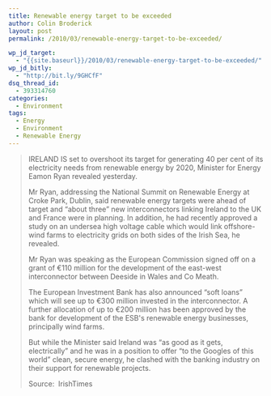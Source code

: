 ```yaml
---
title: Renewable energy target to be exceeded
author: Colin Broderick
layout: post
permalink: /2010/03/renewable-energy-target-to-be-exceeded/

wp_jd_target:
  - "{{site.baseurl}}/2010/03/renewable-energy-target-to-be-exceeded/"
wp_jd_bitly:
  - "http://bit.ly/9GHCfF"
dsq_thread_id:
  - 393314760
categories:
  - Environment
tags:
  - Energy
  - Environment
  - Renewable Energy
---
```

> IRELAND IS set to overshoot its target for generating 40 per cent of its electricity needs from renewable energy by 2020, Minister for Energy Eamon Ryan revealed yesterday.
> 
> Mr Ryan, addressing the National Summit on Renewable Energy at Croke Park, Dublin, said renewable energy targets were ahead of target and “about three” new interconnectors linking Ireland to the UK and France were in planning. In addition, he had recently approved a study on an undersea high voltage cable which would link offshore-wind farms to electricity grids on both sides of the Irish Sea, he revealed.
> 
> Mr Ryan was speaking as the European Commission signed off on a grant of €110 million for the development of the east-west interconnector between Deeside in Wales and Co Meath.
> 
> The European Investment Bank has also announced “soft loans” which will see up to €300 million invested in the interconnector. A further allocation of up to €200 million has been approved by the bank for development of the ESB's renewable energy businesses, principally wind farms.
> 
> But while the Minister said Ireland was “as good as it gets, electrically” and he was in a position to offer “to the Googles of this world” clean, secure energy, he clashed with the banking industry on their support for renewable projects.
> 
> Source:  IrishTimes


